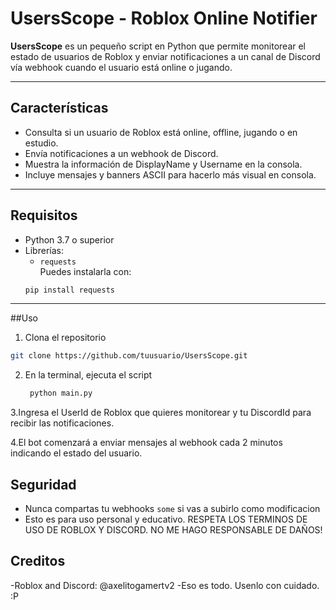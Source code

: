 # UsersScope - Roblox Online Notifier

**UsersScope** es un pequeño script en Python que permite monitorear el estado de usuarios de Roblox y enviar notificaciones a un canal de Discord vía webhook cuando el usuario está online o jugando.

---

## Características
- Consulta si un usuario de Roblox está online, offline, jugando o en estudio.
- Envía notificaciones a un webhook de Discord.
- Muestra la información de DisplayName y Username en la consola.
- Incluye mensajes y banners ASCII para hacerlo más visual en consola.

---

## Requisitos
- Python 3.7 o superior
- Librerías:
  - `requests`  
  Puedes instalarla con:
  ```bash 
  pip install requests
  ```
---

##Uso
1. Clona el repositorio
  ```bash
  git clone https://github.com/tuusuario/UsersScope.git
  ```
2. En la terminal, ejecuta el script
   ```bash
    python main.py
   ```
3.Ingresa el UserId de Roblox que quieres monitorear y tu DiscordId para recibir las notificaciones.

4.El bot comenzará a enviar mensajes al webhook cada 2 minutos indicando el estado del usuario.

## Seguridad
- Nunca compartas tu webhooks `some` si vas a subirlo como modificacion
- Esto es para uso personal y educativo. RESPETA LOS TERMINOS DE USO DE ROBLOX Y DISCORD. NO ME HAGO RESPONSABLE DE DAÑOS!

## Creditos
-Roblox and Discord: @axelitogamertv2
-Eso es todo. Usenlo con cuidado. :P
